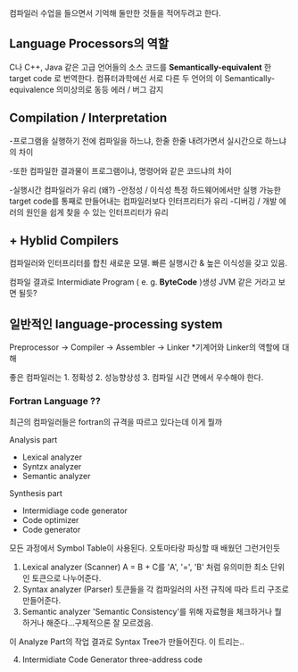 


컴파일러 수업을 들으면서 기억해 둘만한 것들을 적어두려고 한다.

## Language Processors의 역할

C나 C++, Java 같은 고급 언어들의 소스 코드를
**Semantically-equivalent** 한 target code 로 번역한다. 
컴퓨터과학에선 서로 다른 두 언어의 이 Semantically-equivalence 의미상의로 동등
에러 / 버그 감지

## Compilation  /  Interpretation

 
-프로그램을 실행하기 전에 컴파일을 하느냐, 한줄 한줄 내려가면서 실시간으로 하느냐의 차이

-또한 컴파일한 결과물이 프로그램이냐, 명령어와 같은 코드냐의 차이

-실행시간 
	컴파일러가 유리 (왜?)
-안정성 / 이식성
	특정 하드웨어에서만 실행 가능한 target code를 통째로 만들어내는 컴파일러보다 인터프리터가 유리
-디버깅 / 개발
	에러의 원인을 쉽게 찾을 수 있는 인터프리터가 유리

## + Hyblid Compilers
컴파일러와 인터프리터를 합친 새로운 모델. 빠른 실행시간 & 높은 이식성을 갖고 있음.

컴파일 결과로 Intermidiate Program ( e. g. **ByteCode** )생성
JVM 같은 거라고 보면 될듯?

## 일반적인 language-processing system 

Preprocessor -> Compiler -> Assembler -> Linker
*기계어와 Linker의 역할에 대해

좋은 컴파일러는 1. 정확성 2. 성능향상성 3. 컴파일 시간 면에서 우수해야 한다.

### Fortran Language ??
최근의 컴파일러들은 fortran의 규격을 따르고 있다는데 이게 뭘까

 Analysis part
 
 - Lexical analyzer
 - Syntzx analyzer
 - Semantic analyzer

Synthesis part

 - Intermidiage code generator
 - Code optimizer
 - Code generator

모든 과정에서 Symbol Table이 사용된다. 오토마타랑 파싱할 때 배웠던 그런거인듯

1. Lexical analyzer (Scanner)
	A = B + C를 'A', '=', 'B' 처럼 유의미한 최소 단위인 토큰으로 나누어준다.
2. Syntax analyzer (Parser)
	토큰들을 각 컴파일러의 사전 규칙에 따라 트리 구조로 만들어준다.
3. Semantic analyzer
	'Semantic Consistency'를 위해 자료형을 체크하거나 뭘 하거나 해준다...구체적으론 잘 모르겠음.

이 Analyze Part의 작업 결과로 Syntax Tree가 만들어진다. 이 트리는..

4. Intermidiate Code Generator
	three-address code 
 





 


	
<!--stackedit_data:
eyJoaXN0b3J5IjpbMTQxNDg4OTA3OCwyNjg1MTQxOTAsLTE2Mz
MxNzcwMTYsLTQwMzc4NzM4MywtMTQxNjc4MzA3MF19
-->
